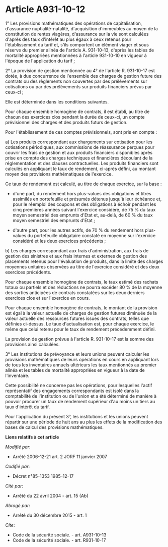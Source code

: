 # Article A931-10-12

1° Les provisions mathématiques des opérations de capitalisation, d'assurance nuptialité-natalité, d'acquisition d'immeubles
au moyen de la constitution de rentes viagères, d'assurance sur la vie sont calculées d'après des taux d'intérêt au plus
égaux à ceux retenus pour l'établissement du tarif et, s'ils comportent un élément viager et sous réserve du premier alinéa
de l'article A. 931-10-13, d'après les tables de mortalité appropriées mentionnées à l'article 931-10-10 en vigueur à
l'époque de l'application du tarif ; 

2° La provision de gestion mentionnée au 4° de l'article R. 931-10-17 est dotée, à due concurrence de l'ensemble des charges
de gestion future des contrats ou des règlements non couvertes par des prélèvements sur cotisations ou par des prélèvements
sur produits financiers prévus par ceux-ci ; 

Elle est déterminée dans les conditions suivantes. 

Pour chaque ensemble homogène de contrats, il est établi, au titre de chacun des exercices clos pendant la durée de ceux-ci,
un compte prévisionnel des charges et des produits futurs de gestion. 

Pour l'établissement de ces comptes prévisionnels, sont pris en compte : 

a) Les produits correspondant aux chargements sur cotisation pour les cotisations périodiques, aux commissions de réassurance
perçues pour couvrir les frais de gestion et aux produits financiers disponibles après prise en compte des charges techniques
et financières découlant de la réglementation et des clauses contractuelles. Les produits financiers sont calculés en
appliquant le taux de rendement, ci-après défini, au montant moyen des provisions mathématiques de l'exercice. 

Ce taux de rendement est calculé, au titre de chaque exercice, sur la base :

- d'une part, du rendement hors plus-values des obligations et titres assimilés en portefeuille et présumés détenus jusqu'à
leur échéance et, pour le réemploi des coupons et des obligations à échoir pendant les cinq premières années suivant
l'exercice considéré, de 75 % du taux moyen semestriel des emprunts d'Etat et, au-delà, de 60 % du taux moyen semestriel des
emprunts d'Etat ;

- d'autre part, pour les autres actifs, de 70 % du rendement hors plus-values du portefeuille obligataire constaté en moyenne
sur l'exercice considéré et les deux exercices précédents ; 

b) Les charges correspondant aux frais d'administration, aux frais de gestion des sinistres et aux frais internes et externes
de gestion des placements retenus pour l'évaluation de produits, dans la limite des charges moyennes unitaires observées au
titre de l'exercice considéré et des deux exercices précédents. 

Pour chaque ensemble homogène de contrats, le taux estimé des rachats totaux ou partiels et des réductions ne pourra excéder
80 % de la moyenne des sorties anticipées de contrats constatées sur les deux derniers exercices clos et sur l'exercice en
cours. 

Pour chaque ensemble homogène de contrats, le montant de la provision est égal à la valeur actuelle de charges de gestion
futures diminuée de la valeur actuelle des ressources futures issues des contrats, telles que définies ci-dessus. Le taux
d'actualisation est, pour chaque exercice, le même que celui retenu pour le taux de rendement précédemment défini. 

La provision de gestion prévue à l'article R. 931-10-17 est la somme des provisions ainsi calculées. 

3° Les institutions de prévoyance et leurs unions peuvent calculer les provisions mathématiques de leurs opérations en cours
en appliquant lors de tous les inventaires annuels ultérieurs les taux mentionnés au premier alinéa et les tables de
mortalité appropriées en vigueur à la date de l'inventaire. 

Cette possibilité ne concerne pas les opérations, pour lesquelles l'actif représentatif des engagements correspondants est
isolé dans la comptabilité de l'institution ou de l'union et a été déterminé de manière à pouvoir procurer un taux de
rendement supérieur d'au moins un tiers au taux d'intérêt du tarif. 

Pour l'application du présent 3°, les institutions et les unions peuvent répartir sur une période de huit ans au plus les
effets de la modification des bases de calcul des provisions mathématiques.

**Liens relatifs à cet article**

_Modifié par_:

  - Arrêté 2006-12-21 art. 2 JORF 11 janvier 2007

_Codifié par_:

  - Décret n°85-1353 1985-12-17

_Cité par_:

  - Arrêté du 22 avril 2004 - art. 15 (Ab)

_Abrogé par_:

  - Arrêté du 30 décembre 2015 - art. 1

_Cite_:

  - Code de la sécurité sociale. - art. A931-10-13
  - Code de la sécurité sociale. - art. R931-10-17
